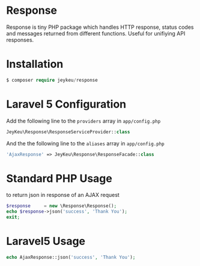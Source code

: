 Response
===========
Response is tiny PHP package which handles HTTP response, status codes and messages returned from different functions. Useful for unifiying API responses.

Installation
============
```php
$ composer require jeykeu/response
```
Laravel 5 Configuration
==========

Add the following line to the `providers` array in `app/config.php`
````php
JeyKeu\Response\ResponseServiceProvider::class
````

And the the following line to the `aliases` array in `app/config.php`
````php
'AjaxResponse' => JeyKeu\Response\ResponseFacade::class
````

Standard PHP Usage
==========
to return json in response of an AJAX request
```php
$response     = new \Response\Response();
echo $response->json('success', 'Thank You');
exit;
```

Laravel5 Usage
==========
````php
echo AjaxResponse::json('success', 'Thank You');

````

